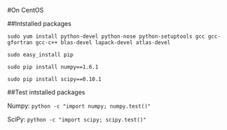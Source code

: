 #On CentOS

##Intstalled packages

`sudo yum install python-devel python-nose python-setuptools gcc gcc-gfortran gcc-c++ blas-devel lapack-devel atlas-devel`

`sudo easy_install pip`

`sudo pip install numpy==1.6.1`

`sudo pip install scipy==0.10.1`

##Test intstalled packages

Numpy: `python -c "import numpy; numpy.test()"`

SciPy: `python -c "import scipy; scipy.test()"`
